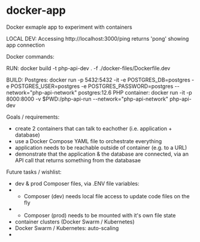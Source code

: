# docker-app
Docker exmaple app to experiment with containers



LOCAL DEV:
Accessing http://localhost:3000/ping returns 'pong' showing app connection




Docker commands:

RUN:
docker build -t php-api-dev . -f ./docker-files/Dockerfile.dev

BUILD:
Postgres: docker run -p 5432:5432 -it -e POSTGRES_DB=postgres -e POSTGRES_USER=postgres -e POSTGRES_PASSWORD=postgres --network="php-api-network" postgres:12.6
PHP container: docker run -it -p 8000:8000 -v $PWD:/php-api-run --network="php-api-network" php-api-dev




Goals / requirements:
- create 2 containers that can talk to eachother (i.e. application + database)  
- use a Docker Compose YAML file to orchestrate everything
- application needs to be reachable outside of container (e.g. to a URL)
- demonstrate that the application & the database are connected, via an API call that returns something from the databasae



Future tasks / wishlist:  
- dev & prod Composer files, via .ENV file variables:
- - Composer (dev) needs local file access to update code files on the fly
- - Composer (prod) needs to be mounted with it's own file state
- container clusters (Docker Swarm / Kubernetes)  
- Docker Swarm / Kubernetes: auto-scaling  
- 
